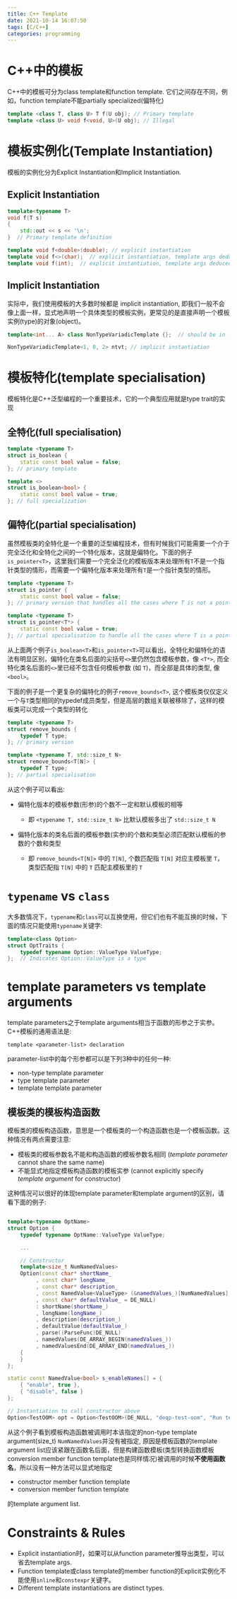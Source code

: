 ```yaml
---
title: C++ Template
date: 2021-10-14 16:07:50
tags: [C/C++]
categories: programming
---
```


# C++中的模板

C++中的模板可分为class template和function template. 它们之间存在不同，例如，function template不能partially specialized(偏特化)

<!--more-->

```cpp
template <class T, class U> T f(U obj); // Primary template
template <class U> void f<void, U>(U obj); // Illegal
```

# 模板实例化(Template Instantiation)

模板的实例化分为Explicit Instantiation和Implicit Instantiation.

## Explicit Instantiation

```cpp
template<typename T>
void f(T s)
{
    std::out << s << '\n';
}  // Primary template definition

template void f<double>(double); // explicit instantiation
template void f<>(char);  // explicit instantiation, template args deduced
template void f(int);  // explicit instantiation, template args deduced
```

## Implicit Instantiation

实际中，我们使用模板的大多数时候都是 implicit instantiation, 即我们一般不会像上面一样，显式地声明一个具体类型的模板实例，更常见的是直接声明一个模板实例(type)的对象(object)。

```cpp
template<int... A> class NonTypeVariadicTemplate {};  // should be in .h

NonTypeVariadicTemplate<1, 0, 2> ntvt; // implicit instantiation
```

# 模板特化(template specialisation)

模板特化是C++泛型编程的一个重要技术，它的一个典型应用就是type trait的实现

## 全特化(full specialisation)

```cpp
template <typename T>
struct is_boolean {
    static const bool value = false;
}; // primary template

template <>
struct is_boolean<bool> {
    static const bool value = true;
}; // full specialization
```

## 偏特化(partial specialisation)

虽然模板类的全特化是一个重要的泛型编程技术，但有时候我们可能需要一个介于完全泛化和全特化之间的一个特化版本，这就是偏特化。下面的例子`is_pointer<T>`，这里我们需要一个完全泛化的模板版本来处理所有`T`不是一个指针类型的情形，而需要一个偏特化版本来处理所有`T`是一个指针类型的情形。

```cpp
template <typename T>
struct is_pointer {
    static const bool value = false;
}; // primary version that handles all the cases where T is not a pointer

template <typename T>
struct is_pointer<T*> {
    static const bool value = true;
}; // partial specialisation to handle all the cases where T is a pointer
```

从上面两个例子`is_boolean<T>`和`is_pointer<T>`可以看出，全特化和偏特化的语法有明显区别，偏特化在类名后面的尖括号`<>`里仍然包含模板参数，像 `<T*>`, 而全特化类名后面的`<>`里已经不包含任何模板参数 (如 `T`)，而全部是具体的类型, 像 `<bool>`。

下面的例子是一个更复杂的偏特化的例子`remove_bounds<T>`, 这个模板类仅仅定义一个与`T`类型相同的typedef成员类型，但是高层的数组关联被移除了，这样的模板类可以完成一个类型的转化

```cpp
template <typename T>
struct remove_bounds {
    typedef T type;
}; // primary version

template <typename T, std::size_t N>
struct remove_bounds<T[N]> {
    typedef T type;
}; // partial specialisation
```

从这个例子可以看出:

- 偏特化版本的模板参数(形参)的个数不一定和默认模板的相等

    * 即 `<typename T, std::size_t N>` 比默认模板多出了 `std::size_t N`

- 偏特化版本的类名后面的模板参数(实参)的个数和类型必须匹配默认模板的参数的个数和类型

    * 即 `remove_bounds<T[N]>` 中的 `T[N]`, 个数匹配指 `T[N]` 对应主模板里 `T`， 类型匹配指 `T[N]` 中的 `T` 匹配主模板里的 `T`

# `typename` vs `class`

大多数情况下，`typename`和`class`可以互换使用，但它们也有不能互换的时候，下面的情况只能使用`typename`关键字:

```cpp
template<class Option>
struct OptTraits {
    typedef typename Option::ValueType ValueType;
};  // Indicates Option::ValueType is a type
```

# template parameters vs template arguments

template parameters之于template arguments相当于函数的形参之于实参。C++模板的通用语法是:

```
template <parameter-list> declaration
```

parameter-list中的每个形参都可以是下列3种中的任何一种:

- non-type template parameter
- type template parameter
- template template parameter

## 模板类的模板构造函数

模板类的模板构造函数，意思是一个模板类的一个构造函数也是一个模板函数。这种情况有两点需要注意:

- 模板类的模板参数名不能和构造函数的模板参数名相同 (*template parameter* cannot share the same name)
- 不能显式地指定模板构造函数的模板实参 (cannot explicitly specify *template argument* for constructor)

这种情况可以很好的体现template parameter和template argument的区别，请看下面的例子:

```cpp

template<typename OptName>
struct Option {
    typedef typename OptName::ValueType ValueType;

    ...

    // Constructor
    template<size_t NumNamedValues>
    Option(const char* shortName_
         , const char* longName_
         , const char* description_
         , const NamedValue<ValueType> (&namedValues_)[NumNamedValues]
         , const char* defaultValue_ = DE_NULL)
         : shortName(shortName_)
         , longName(longName_)
         , description(description_)
         , defaultValue(defaultValue_)
         , parse((ParseFunc)DE_NULL)
         , namedValues(DE_ARRAY_BEGIN(namedValues_))
         , namedValuesEnd(DE_ARRAY_END(namedValues_))
    {
    }
};

static const NamedValue<bool> s_enableNames[] = {
    { "enable", true },
    { "disable", false }
};

// Instantiation to call constructor above
Option<TestOOM> opt = Option<TestOOM>(DE_NULL, "deqp-test-oom", "Run tests that exhaust memory", s_enableNames, "disable");
```

从这个例子看到模板构造函数被调用时本该指定的non-type template argument(size_t) `NumNamedValues`并没有被指定, 原因是模板函数的template argument list应该紧跟在函数名后面，但是构建函数模板(类型转换函数模板conversion member function template也是同样情况)被调用的时候**不使用函数名**，所以没有一种方法可以显式地指定

- constructor member function template
- conversion member function template

的template argument list.

# Constraints & Rules

- Explicit instantiation时，如果可以从function parameter推导出类型，可以省去template args.
- Function template或class template的member function的Explicit实例化不能使用`inline`和`constexpr`关键字。
- Different template instantiations are distinct types.

